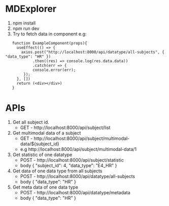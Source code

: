 # MDExplorer
1. npm install
2. npm run dev
3. Try to fetch data in component
   e.g:
```
   function ExampleComponent(props){
     useEffect(() => {
       axios.post("http://localhost:8000/api/datatype/all-subjects", { "data_type": "HR" })
            .then((res) => console.log(res.data.data))
            .catch(err => {
            console.error(err);
        });
     }, [])
     return (<div></div>)
   }
```

# APIs
1. Get all subject id.
   * GET - http://localhost:8000/api/subject/list
2. Get multimodal data of a subject
   * GET - http://localhost:8000/api/subject/multimodal-data/${subject_id}
   * e.g http://localhost:8000/api/subject/multimodal-data/1
3. Get statistic of one datatype
   * POST - http://localhost:8000/api/subject/statistic
   * body { "subject_id": 4, "data_type": "E4_HR" }
4. Get data of one data type from all subjects
   * POST - http://localhost:8000/api/datatype/all-subjects
   * body { "data_type": "HR" }
5. Get meta data of one data type
   * POST - http://localhost:8000/api/datatype/metadata
   * body { "data_type": "HR" }
